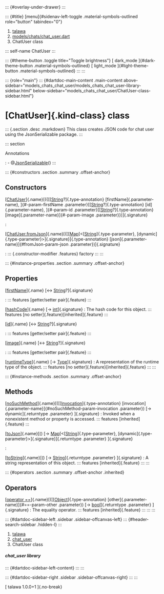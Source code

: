 ::: {#overlay-under-drawer}
:::

::: {#title}
[menu]{#sidenav-left-toggle .material-symbols-outlined role="button"
tabindex="0"}

1.  [talawa](../index.html)
2.  [models/chats/chat_user.dart](../models_chats_chat_user/)
3.  ChatUser class

::: self-name
ChatUser
:::

::: {#theme-button .toggle title="Toggle brightness"}
[ dark_mode ]{#dark-theme-button .material-symbols-outlined} [
light_mode ]{#light-theme-button .material-symbols-outlined}
:::
:::

::: {role="main"}
::: {#dartdoc-main-content .main-content above-sidebar="models_chats_chat_user/models_chats_chat_user-library-sidebar.html" below-sidebar="models_chats_chat_user/ChatUser-class-sidebar.html"}
<div>

# [ChatUser]{.kind-class} class

</div>

::: {.section .desc .markdown}
This class creates JSON code for chat user using the JsonSerializable
package.
:::

::: section

Annotations

:   -   @[JsonSerializable](https://pub.dev/documentation/json_annotation/4.9.0/json_annotation/JsonSerializable-class.html)()
:::

::: {#constructors .section .summary .offset-anchor}
## Constructors

[[ChatUser](../models_chats_chat_user/ChatUser/ChatUser.html)]{.name}[({[[[String](https://api.flutter.dev/flutter/dart-core/String-class.html)?]{.type-annotation} [firstName]{.parameter-name}, ]{#-param-firstName .parameter}[[[String](https://api.flutter.dev/flutter/dart-core/String-class.html)?]{.type-annotation} [id]{.parameter-name}, ]{#-param-id .parameter}[[[String](https://api.flutter.dev/flutter/dart-core/String-class.html)?]{.type-annotation} [image]{.parameter-name}]{#-param-image .parameter}})]{.signature}

:   

[[ChatUser.fromJson](../models_chats_chat_user/ChatUser/ChatUser.fromJson.html)]{.name}[([[[Map](https://api.flutter.dev/flutter/dart-core/Map-class.html)[\<[[String](https://api.flutter.dev/flutter/dart-core/String-class.html)]{.type-parameter}, [dynamic]{.type-parameter}\>]{.signature}]{.type-annotation} [json]{.parameter-name}]{#fromJson-param-json .parameter})]{.signature}

:   ::: {.constructor-modifier .features}
    factory
    :::
:::

::: {#instance-properties .section .summary .offset-anchor}
## Properties

[[firstName](../models_chats_chat_user/ChatUser/firstName.html)]{.name} [↔ [String](https://api.flutter.dev/flutter/dart-core/String-class.html)?]{.signature}

:   ::: features
    [getter/setter pair]{.feature}
    :::

[[hashCode](https://api.flutter.dev/flutter/dart-core/Object/hashCode.html)]{.name} [→ [int](https://api.flutter.dev/flutter/dart-core/int-class.html)]{.signature}
:   The hash code for this object.
    ::: features
    [no setter]{.feature}[inherited]{.feature}
    :::

[[id](../models_chats_chat_user/ChatUser/id.html)]{.name} [↔ [String](https://api.flutter.dev/flutter/dart-core/String-class.html)?]{.signature}

:   ::: features
    [getter/setter pair]{.feature}
    :::

[[image](../models_chats_chat_user/ChatUser/image.html)]{.name} [↔ [String](https://api.flutter.dev/flutter/dart-core/String-class.html)?]{.signature}

:   ::: features
    [getter/setter pair]{.feature}
    :::

[[runtimeType](https://api.flutter.dev/flutter/dart-core/Object/runtimeType.html)]{.name} [→ [Type](https://api.flutter.dev/flutter/dart-core/Type-class.html)]{.signature}
:   A representation of the runtime type of the object.
    ::: features
    [no setter]{.feature}[inherited]{.feature}
    :::
:::

::: {#instance-methods .section .summary .offset-anchor}
## Methods

[[noSuchMethod](https://api.flutter.dev/flutter/dart-core/Object/noSuchMethod.html)]{.name}[([[[Invocation](https://api.flutter.dev/flutter/dart-core/Invocation-class.html)]{.type-annotation} [invocation]{.parameter-name}]{#noSuchMethod-param-invocation .parameter}) [→ dynamic]{.returntype .parameter} ]{.signature}
:   Invoked when a nonexistent method or property is accessed.
    ::: features
    [inherited]{.feature}
    :::

[[toJson](../models_chats_chat_user/ChatUser/toJson.html)]{.name}[() [→ [Map](https://api.flutter.dev/flutter/dart-core/Map-class.html)[\<[[String](https://api.flutter.dev/flutter/dart-core/String-class.html)]{.type-parameter}, [dynamic]{.type-parameter}\>]{.signature}]{.returntype .parameter} ]{.signature}

:   

[[toString](https://api.flutter.dev/flutter/dart-core/Object/toString.html)]{.name}[() [→ [String](https://api.flutter.dev/flutter/dart-core/String-class.html)]{.returntype .parameter} ]{.signature}
:   A string representation of this object.
    ::: features
    [inherited]{.feature}
    :::
:::

::: {#operators .section .summary .offset-anchor .inherited}
## Operators

[[operator ==](https://api.flutter.dev/flutter/dart-core/Object/operator_equals.html)]{.name}[([[[Object](https://api.flutter.dev/flutter/dart-core/Object-class.html)]{.type-annotation} [other]{.parameter-name}]{#==-param-other .parameter}) [→ [bool](https://api.flutter.dev/flutter/dart-core/bool-class.html)]{.returntype .parameter} ]{.signature}
:   The equality operator.
    ::: features
    [inherited]{.feature}
    :::
:::
:::

::: {#dartdoc-sidebar-left .sidebar .sidebar-offcanvas-left}
::: {#header-search-sidebar .hidden-l}
:::

1.  [talawa](../index.html)
2.  [chat_user](../models_chats_chat_user/)
3.  ChatUser class

##### chat_user library

::: {#dartdoc-sidebar-left-content}
:::
:::

::: {#dartdoc-sidebar-right .sidebar .sidebar-offcanvas-right}
:::
:::

[ talawa 1.0.0+1 ]{.no-break}
